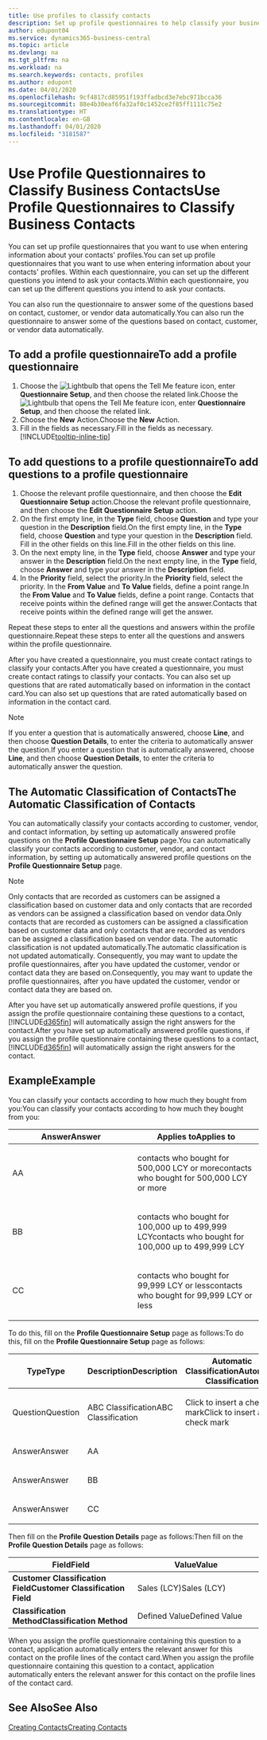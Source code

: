 ```yaml
---
title: Use profiles to classify contacts
description: Set up profile questionnaires to help classify your business contacts
author: edupont04
ms.service: dynamics365-business-central
ms.topic: article
ms.devlang: na
ms.tgt_pltfrm: na
ms.workload: na
ms.search.keywords: contacts, profiles
ms.author: edupont
ms.date: 04/01/2020
ms.openlocfilehash: 9cf4817cd85951f193ffadbcd3e7ebc971bcca36
ms.sourcegitcommit: 88e4b30eaf6fa32af0c1452ce2f85ff1111c75e2
ms.translationtype: HT
ms.contentlocale: en-GB
ms.lasthandoff: 04/01/2020
ms.locfileid: "3181587"
---
```

# <a name="use-profile-questionnaires-to-classify-business-contacts"></a><span data-ttu-id="c0e10-103">Use Profile Questionnaires to Classify Business Contacts</span><span class="sxs-lookup"><span data-stu-id="c0e10-103">Use Profile Questionnaires to Classify Business Contacts</span></span>
<span data-ttu-id="c0e10-104">You can set up profile questionnaires that you want to use when entering information about your contacts' profiles.</span><span class="sxs-lookup"><span data-stu-id="c0e10-104">You can set up profile questionnaires that you want to use when entering information about your contacts' profiles.</span></span> <span data-ttu-id="c0e10-105">Within each questionnaire, you can set up the different questions you intend to ask your contacts.</span><span class="sxs-lookup"><span data-stu-id="c0e10-105">Within each questionnaire, you can set up the different questions you intend to ask your contacts.</span></span>  

<span data-ttu-id="c0e10-106">You can also run the questionnaire to answer some of the questions based on contact, customer, or vendor data automatically.</span><span class="sxs-lookup"><span data-stu-id="c0e10-106">You can also run the questionnaire to answer some of the questions based on contact, customer, or vendor data automatically.</span></span>  

## <a name="to-add-a-profile-questionnaire"></a><span data-ttu-id="c0e10-107">To add a profile questionnaire</span><span class="sxs-lookup"><span data-stu-id="c0e10-107">To add a profile questionnaire</span></span>
1.  <span data-ttu-id="c0e10-108">Choose the ![Lightbulb that opens the Tell Me feature](media/ui-search/search_small.png "Tell me what you want to do") icon, enter **Questionnaire Setup**, and then choose the related link.</span><span class="sxs-lookup"><span data-stu-id="c0e10-108">Choose the ![Lightbulb that opens the Tell Me feature](media/ui-search/search_small.png "Tell me what you want to do") icon, enter **Questionnaire Setup**, and then choose the related link.</span></span>  
2.  <span data-ttu-id="c0e10-109">Choose the **New** Action.</span><span class="sxs-lookup"><span data-stu-id="c0e10-109">Choose the **New** Action.</span></span>  
3.  <span data-ttu-id="c0e10-110">Fill in the fields as necessary.</span><span class="sxs-lookup"><span data-stu-id="c0e10-110">Fill in the fields as necessary.</span></span> [!INCLUDE[tooltip-inline-tip](includes/tooltip-inline-tip_md.md)]  

## <a name="to-add-questions-to-a-profile-questionnaire"></a><span data-ttu-id="c0e10-111">To add questions to a profile questionnaire</span><span class="sxs-lookup"><span data-stu-id="c0e10-111">To add questions to a profile questionnaire</span></span>
1.  <span data-ttu-id="c0e10-112">Choose the relevant profile questionnaire, and then choose the **Edit Questionnaire Setup** action.</span><span class="sxs-lookup"><span data-stu-id="c0e10-112">Choose the relevant profile questionnaire, and then choose the **Edit Questionnaire Setup** action.</span></span>  
2.  <span data-ttu-id="c0e10-113">On the first empty line, in the **Type** field, choose **Question** and type your question in the **Description** field.</span><span class="sxs-lookup"><span data-stu-id="c0e10-113">On the first empty line, in the **Type** field, choose **Question** and type your question in the **Description** field.</span></span> <span data-ttu-id="c0e10-114">Fill in the other fields on this line.</span><span class="sxs-lookup"><span data-stu-id="c0e10-114">Fill in the other fields on this line.</span></span>  
3.  <span data-ttu-id="c0e10-115">On the next empty line, in the **Type** field, choose **Answer** and type your answer in the **Description** field.</span><span class="sxs-lookup"><span data-stu-id="c0e10-115">On the next empty line, in the **Type** field, choose **Answer** and type your answer in the **Description** field.</span></span>  
4.  <span data-ttu-id="c0e10-116">In the **Priority** field, select the priority.</span><span class="sxs-lookup"><span data-stu-id="c0e10-116">In the **Priority** field, select the priority.</span></span> <span data-ttu-id="c0e10-117">In the **From Value** and **To Value** fields, define a point range.</span><span class="sxs-lookup"><span data-stu-id="c0e10-117">In the **From Value** and **To Value** fields, define a point range.</span></span> <span data-ttu-id="c0e10-118">Contacts that receive points within the defined range will get the answer.</span><span class="sxs-lookup"><span data-stu-id="c0e10-118">Contacts that receive points within the defined range will get the answer.</span></span>  

<span data-ttu-id="c0e10-119">Repeat these steps to enter all the questions and answers within the profile questionnaire.</span><span class="sxs-lookup"><span data-stu-id="c0e10-119">Repeat these steps to enter all the questions and answers within the profile questionnaire.</span></span>

<span data-ttu-id="c0e10-120">After you have created a questionnaire, you must create contact ratings to classify your contacts.</span><span class="sxs-lookup"><span data-stu-id="c0e10-120">After you have created a questionnaire, you must create contact ratings to classify your contacts.</span></span> <span data-ttu-id="c0e10-121">You can also set up questions that are rated automatically based on information in the contact card.</span><span class="sxs-lookup"><span data-stu-id="c0e10-121">You can also set up questions that are rated automatically based on information in the contact card.</span></span>  

> [!NOTE]
> <span data-ttu-id="c0e10-122">If you enter a question that is automatically answered, choose <STRONG>Line</STRONG>, and then choose <STRONG>Question Details</STRONG>, to enter the criteria to automatically answer the question.</span><span class="sxs-lookup"><span data-stu-id="c0e10-122">If you enter a question that is automatically answered, choose <STRONG>Line</STRONG>, and then choose <STRONG>Question Details</STRONG>, to enter the criteria to automatically answer the question.</span></span>

## <a name="the-automatic-classification-of-contacts"></a><span data-ttu-id="c0e10-123">The Automatic Classification of Contacts</span><span class="sxs-lookup"><span data-stu-id="c0e10-123">The Automatic Classification of Contacts</span></span>
<span data-ttu-id="c0e10-124">You can automatically classify your contacts according to customer, vendor, and contact information, by setting up automatically answered profile questions on the **Profile Questionnaire Setup** page.</span><span class="sxs-lookup"><span data-stu-id="c0e10-124">You can automatically classify your contacts according to customer, vendor, and contact information, by setting up automatically answered profile questions on the **Profile Questionnaire Setup** page.</span></span>  

> [!NOTE]
> <span data-ttu-id="c0e10-125">Only contacts that are recorded as customers can be assigned a classification based on customer data and only contacts that are recorded as vendors can be assigned a classification based on vendor data.</span><span class="sxs-lookup"><span data-stu-id="c0e10-125">Only contacts that are recorded as customers can be assigned a classification based on customer data and only contacts that are recorded as vendors can be assigned a classification based on vendor data.</span></span> <span data-ttu-id="c0e10-126">The automatic classification is not updated automatically.</span><span class="sxs-lookup"><span data-stu-id="c0e10-126">The automatic classification is not updated automatically.</span></span> <span data-ttu-id="c0e10-127">Consequently, you may want to update the profile questionnaires, after you have updated the customer, vendor or contact data they are based on.</span><span class="sxs-lookup"><span data-stu-id="c0e10-127">Consequently, you may want to update the profile questionnaires, after you have updated the customer, vendor or contact data they are based on.</span></span>  

<span data-ttu-id="c0e10-128">After you have set up automatically answered profile questions, if you assign the profile questionnaire containing these questions to a contact, [!INCLUDE[d365fin](includes/d365fin_md.md)] will automatically assign the right answers for the contact.</span><span class="sxs-lookup"><span data-stu-id="c0e10-128">After you have set up automatically answered profile questions, if you assign the profile questionnaire containing these questions to a contact, [!INCLUDE[d365fin](includes/d365fin_md.md)] will automatically assign the right answers for the contact.</span></span>  

## <a name="example"></a><span data-ttu-id="c0e10-129">Example</span><span class="sxs-lookup"><span data-stu-id="c0e10-129">Example</span></span>
<span data-ttu-id="c0e10-130">You can classify your contacts according to how much they bought from you:</span><span class="sxs-lookup"><span data-stu-id="c0e10-130">You can classify your contacts according to how much they bought from you:</span></span>

<table>
<colgroup>
<col style="width: 50%" />
<col style="width: 50%" />
</colgroup>
<thead>
<tr class="header">
<th><span data-ttu-id="c0e10-131"><strong>Answer</strong></span><span class="sxs-lookup"><span data-stu-id="c0e10-131"><strong>Answer</strong></span></span></th>
<th><span data-ttu-id="c0e10-132"><strong>Applies to</strong></span><span class="sxs-lookup"><span data-stu-id="c0e10-132"><strong>Applies to</strong></span></span></th>
</tr>
</thead>
<tbody>
<tr class="odd">
<td><p><span data-ttu-id="c0e10-133">A</span><span class="sxs-lookup"><span data-stu-id="c0e10-133">A</span></span></p></td>
<td><p><span data-ttu-id="c0e10-134">contacts who bought for 500,000 LCY or more</span><span class="sxs-lookup"><span data-stu-id="c0e10-134">contacts who bought for 500,000 LCY or more</span></span></p></td>
</tr>
<tr class="even">
<td><p><span data-ttu-id="c0e10-135">B</span><span class="sxs-lookup"><span data-stu-id="c0e10-135">B</span></span></p></td>
<td><p><span data-ttu-id="c0e10-136">contacts who bought for 100,000 up to 499,999 LCY</span><span class="sxs-lookup"><span data-stu-id="c0e10-136">contacts who bought for 100,000 up to 499,999 LCY</span></span></p></td>
</tr>
<tr class="odd">
<td><p><span data-ttu-id="c0e10-137">C</span><span class="sxs-lookup"><span data-stu-id="c0e10-137">C</span></span></p></td>
<td><p><span data-ttu-id="c0e10-138">contacts who bought for 99,999 LCY or less</span><span class="sxs-lookup"><span data-stu-id="c0e10-138">contacts who bought for 99,999 LCY or less</span></span></p></td>
</tr>
</tbody>
</table>

<span data-ttu-id="c0e10-139">To do this, fill on the **Profile Questionnaire Setup** page as follows:</span><span class="sxs-lookup"><span data-stu-id="c0e10-139">To do this, fill on the **Profile Questionnaire Setup** page as follows:</span></span>


<table>
<colgroup>
<col style="width: 20%" />
<col style="width: 20%" />
<col style="width: 20%" />
<col style="width: 20%" />
<col style="width: 20%" />
</colgroup>
<thead>
<tr class="header">
<th><span data-ttu-id="c0e10-140"><strong>Type</strong></span><span class="sxs-lookup"><span data-stu-id="c0e10-140"><strong>Type</strong></span></span></th>
<th><span data-ttu-id="c0e10-141"><strong>Description</strong></span><span class="sxs-lookup"><span data-stu-id="c0e10-141"><strong>Description</strong></span></span></th>
<th><span data-ttu-id="c0e10-142"><strong>Automatic Classification</strong></span><span class="sxs-lookup"><span data-stu-id="c0e10-142"><strong>Automatic Classification</strong></span></span></th>
<th><span data-ttu-id="c0e10-143"><strong>From Value</strong></span><span class="sxs-lookup"><span data-stu-id="c0e10-143"><strong>From Value</strong></span></span></th>
<th><span data-ttu-id="c0e10-144"><strong>To Value</strong></span><span class="sxs-lookup"><span data-stu-id="c0e10-144"><strong>To Value</strong></span></span></th>
</tr>
</thead>
<tbody>
<tr class="odd">
<td><p><span data-ttu-id="c0e10-145">Question</span><span class="sxs-lookup"><span data-stu-id="c0e10-145">Question</span></span></p></td>
<td><p><span data-ttu-id="c0e10-146">ABC Classification</span><span class="sxs-lookup"><span data-stu-id="c0e10-146">ABC Classification</span></span></p></td>
<td><p><span data-ttu-id="c0e10-147">Click to insert a check mark</span><span class="sxs-lookup"><span data-stu-id="c0e10-147">Click to insert a check mark</span></span></p></td>
<td><p> </p></td>
<td><p> </p></td>
</tr>
<tr class="even">
<td><p><span data-ttu-id="c0e10-148">Answer</span><span class="sxs-lookup"><span data-stu-id="c0e10-148">Answer</span></span></p></td>
<td><p><span data-ttu-id="c0e10-149">A</span><span class="sxs-lookup"><span data-stu-id="c0e10-149">A</span></span></p></td>
<td><p> </p></td>
<td><p><span data-ttu-id="c0e10-150">500,000</span><span class="sxs-lookup"><span data-stu-id="c0e10-150">500,000</span></span></p></td>
<td><p> </p></td>
</tr>
<tr class="odd">
<td><p><span data-ttu-id="c0e10-151">Answer</span><span class="sxs-lookup"><span data-stu-id="c0e10-151">Answer</span></span></p></td>
<td><p><span data-ttu-id="c0e10-152">B</span><span class="sxs-lookup"><span data-stu-id="c0e10-152">B</span></span></p></td>
<td><p> </p></td>
<td><p><span data-ttu-id="c0e10-153">100,000</span><span class="sxs-lookup"><span data-stu-id="c0e10-153">100,000</span></span></p></td>
<td><p><span data-ttu-id="c0e10-154">499,999</span><span class="sxs-lookup"><span data-stu-id="c0e10-154">499,999</span></span></p></td>
</tr>
<tr class="even">
<td><p><span data-ttu-id="c0e10-155">Answer</span><span class="sxs-lookup"><span data-stu-id="c0e10-155">Answer</span></span></p></td>
<td><p><span data-ttu-id="c0e10-156">C</span><span class="sxs-lookup"><span data-stu-id="c0e10-156">C</span></span></p></td>
<td><p> </p></td>
<td><p> </p></td>
<td><p><span data-ttu-id="c0e10-157">99,999</span><span class="sxs-lookup"><span data-stu-id="c0e10-157">99,999</span></span></p></td>
</tr>
</tbody>
</table>

<span data-ttu-id="c0e10-158">Then fill on the **Profile Question Details** page as follows:</span><span class="sxs-lookup"><span data-stu-id="c0e10-158">Then fill on the **Profile Question Details** page as follows:</span></span>
<table>
<colgroup>
<col style="width: 50%" />
<col style="width: 50%" />
</colgroup>
<thead>
<tr class="header">
<th><span data-ttu-id="c0e10-159"><strong>Field</strong></span><span class="sxs-lookup"><span data-stu-id="c0e10-159"><strong>Field</strong></span></span></th>
<th><span data-ttu-id="c0e10-160"><strong>Value</strong></span><span class="sxs-lookup"><span data-stu-id="c0e10-160"><strong>Value</strong></span></span></th>
</tr>
</thead>
<tbody>
<tr>
<td><span data-ttu-id="c0e10-161"><strong>Customer Classification Field</strong></span><span class="sxs-lookup"><span data-stu-id="c0e10-161"><strong>Customer Classification Field</strong></span></span></td>
<td><span data-ttu-id="c0e10-162"><emphasis>Sales (LCY)</emphasis></span><span class="sxs-lookup"><span data-stu-id="c0e10-162"><emphasis>Sales (LCY)</emphasis></span></span></td>
</tr>
<tr>
<td><span data-ttu-id="c0e10-163"><strong>Classification Method</strong></span><span class="sxs-lookup"><span data-stu-id="c0e10-163"><strong>Classification Method</strong></span></span></td>
<td><span data-ttu-id="c0e10-164"><emphasis>Defined Value</emphasis></span><span class="sxs-lookup"><span data-stu-id="c0e10-164"><emphasis>Defined Value</emphasis></span></span></td>
</tr>
</tbody>
</table>

<span data-ttu-id="c0e10-165">When you assign the profile questionnaire containing this question to a contact, application automatically enters the relevant answer for this contact on the profile lines of the contact card.</span><span class="sxs-lookup"><span data-stu-id="c0e10-165">When you assign the profile questionnaire containing this question to a contact, application automatically enters the relevant answer for this contact on the profile lines of the contact card.</span></span>

## <a name="see-also"></a><span data-ttu-id="c0e10-166">See Also</span><span class="sxs-lookup"><span data-stu-id="c0e10-166">See Also</span></span>
[<span data-ttu-id="c0e10-167">Creating Contacts</span><span class="sxs-lookup"><span data-stu-id="c0e10-167">Creating Contacts</span></span>](marketing-create-contact-companies.md)  
